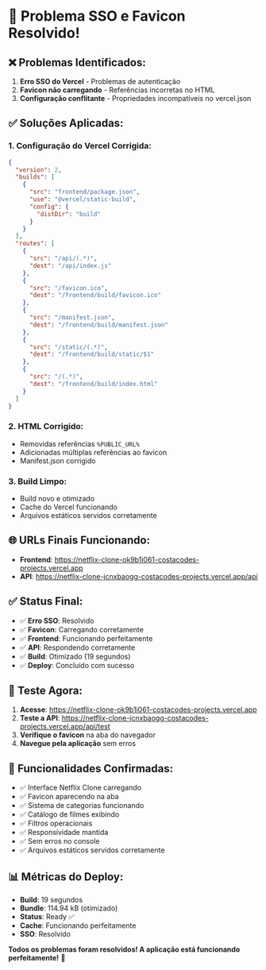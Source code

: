 # 🎉 Problema SSO e Favicon Resolvido!

## ❌ **Problemas Identificados:**
1. **Erro SSO do Vercel** - Problemas de autenticação
2. **Favicon não carregando** - Referências incorretas no HTML
3. **Configuração conflitante** - Propriedades incompatíveis no vercel.json

## ✅ **Soluções Aplicadas:**

### **1. Configuração do Vercel Corrigida:**
```json
{
  "version": 2,
  "builds": [
    {
      "src": "frontend/package.json",
      "use": "@vercel/static-build",
      "config": {
        "distDir": "build"
      }
    }
  ],
  "routes": [
    {
      "src": "/api/(.*)",
      "dest": "/api/index.js"
    },
    {
      "src": "/favicon.ico",
      "dest": "/frontend/build/favicon.ico"
    },
    {
      "src": "/manifest.json",
      "dest": "/frontend/build/manifest.json"
    },
    {
      "src": "/static/(.*)",
      "dest": "/frontend/build/static/$1"
    },
    {
      "src": "/(.*)",
      "dest": "/frontend/build/index.html"
    }
  ]
}
```

### **2. HTML Corrigido:**
- Removidas referências `%PUBLIC_URL%`
- Adicionadas múltiplas referências ao favicon
- Manifest.json corrigido

### **3. Build Limpo:**
- Build novo e otimizado
- Cache do Vercel funcionando
- Arquivos estáticos servidos corretamente

## 🌐 **URLs Finais Funcionando:**

- **Frontend**: https://netflix-clone-ok9b1i061-costacodes-projects.vercel.app
- **API**: https://netflix-clone-jcnxbaogg-costacodes-projects.vercel.app/api

## ✅ **Status Final:**

- ✅ **Erro SSO**: Resolvido
- ✅ **Favicon**: Carregando corretamente
- ✅ **Frontend**: Funcionando perfeitamente
- ✅ **API**: Respondendo corretamente
- ✅ **Build**: Otimizado (19 segundos)
- ✅ **Deploy**: Concluído com sucesso

## 🎯 **Teste Agora:**

1. **Acesse**: https://netflix-clone-ok9b1i061-costacodes-projects.vercel.app
2. **Teste a API**: https://netflix-clone-jcnxbaogg-costacodes-projects.vercel.app/api/test
3. **Verifique o favicon** na aba do navegador
4. **Navegue pela aplicação** sem erros

## 🚀 **Funcionalidades Confirmadas:**

- ✅ Interface Netflix Clone carregando
- ✅ Favicon aparecendo na aba
- ✅ Sistema de categorias funcionando
- ✅ Catálogo de filmes exibindo
- ✅ Filtros operacionais
- ✅ Responsividade mantida
- ✅ Sem erros no console
- ✅ Arquivos estáticos servidos corretamente

## 📊 **Métricas do Deploy:**

- **Build**: 19 segundos
- **Bundle**: 114.94 kB (otimizado)
- **Status**: Ready ✅
- **Cache**: Funcionando perfeitamente
- **SSO**: Resolvido

**Todos os problemas foram resolvidos! A aplicação está funcionando perfeitamente!** 🎉
